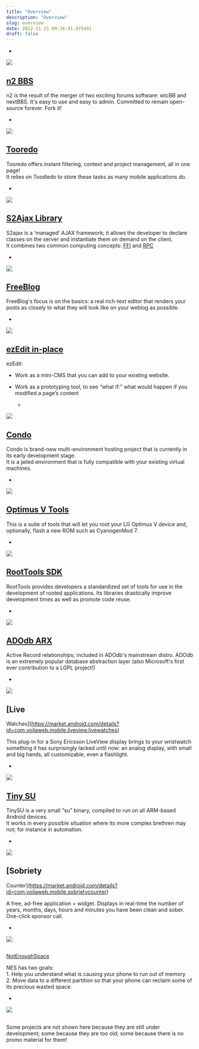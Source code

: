```yaml
---
title: "Overview"
description: "Overview"
slug: overview
date: 2012-11-21 09:16:41.975491
draft: false
---
```



  *   
[![](/images/project_n2_thumb.png)](www.nextbbs.com)  

## [n2 BBS](www.nextbbs.com)

  

n2 is the result of the merger of two exciting forums software: wtcBB and
nextBBS. It's easy to use and easy to admin. Committed to remain open-source
forever. Fork it!

  

  *   
[![](/images/project_tooredo_thumb.png)](http://tooredo.zteo.com)  

## [Tooredo](http://tooredo.zteo.com)

  

Tooredo offers instant filtering, context and project management, all in one
page!  
It relies on Toodledo to store these tasks as many mobile applications do.

  

  *   
[![](/images/project_s2ajax_thumb.png)](/projects/s2ajax/)  

## [S2Ajax Library](/projects/s2ajax/)

  

S2ajax is a ‘managed’ AJAX framework; it allows the developer to declare
classes on the server and instantiate them on demand on the client.  
It combines two common computing concepts:
[FFI](http://en.wikipedia.org/wiki/Foreign_function_interface) and
[RPC](http://en.wikipedia.org/wiki/Remote_procedure_call)

  

  *   
[![](/images/project_freeblog_thumb.png)](/projects/freeblog/)  

## [FreeBlog](/projects/freeblog/)

  

FreeBlog's focus is on the basics: a real rich-text editor that renders your
posts as closely to what they will look like on your weblog as possible.

  

  *   
[![](/images/project_ezedit_thumb.png)](/projects/ezedit/)  

## [ezEdit in-place](/projects/ezedit/)

  

ezEdit:  
* Work as a mini-CMS that you can add to your existing website.  
* Work as a prototyping tool, to see “what if:” what would happen if you modified a page’s content

  

  *   
[![](/images/project_condo_thumb.png)](/projects/condo/)  

## [Condo](/projects/condo/)

  

Condo is brand-new multi-environment hosting project that is currently in its
early development stage.  
It is a jailed environment that is fully compatible with your existing virtual
machines.

  

  *   
[![](/images/project_lgoptimusv_thumb.png)](/projects/tools/)  

## [Optimus V Tools](/projects/tools/)

  

This is a suite of tools that will let you root your LG Optimus V device and,
optionally, flash a new ROM such as CyanogenMod 7.

  

  *   
[![](/images/project_roottools_thumb.png)](http://code.google.com/p/roottools/)  

## [RootTools SDK](http://code.google.com/p/roottools/)

  

RootTools provides developers a standardized set of tools for use in the
development of rooted applications. Its libraries drastically improve
development times as well as promote code reuse.

  

  *   
[![](/images/project_adodb_thumb.png)](/projects/adodb_arx/)  

## [ADOdb ARX](/projects/adodb_arx/)

  

Active Record relationships; included in ADOdb's mainstream distro. ADOdb is
an extremely popular database abstraction layer (also Microsoft's first ever
contribution to a LGPL project!)

  

  *   
[![](/images/project_lv_thumb.png)](https://market.android.com/details?id=com.voilaweb.mobile.liveview.livewatches)  

## [Live
Watches](https://market.android.com/details?id=com.voilaweb.mobile.liveview.livewatches)

  

This plug-in for a Sony Ericsson LiveView display brings to your wristwatch
something it has surprisingly lacked until now: an analog display, with small
and big hands, all customizable, even a flashlight.

  

  *   
[![](/images/project_tinysu_thumb.png)](/projects/tools/)  

## [Tiny SU](/projects/tools/)

  

TinySU is a very small “su” binary, compiled to run on all ARM-based Android
devices.  
It works in every possible situation where its more complex brethren may not;
for instance in automation.

  

  *   
[![](/images/project_sc_thumb.png)](https://market.android.com/details?id=com.voilaweb.mobile.sobrietycounter)  

## [Sobriety
Counter](https://market.android.com/details?id=com.voilaweb.mobile.sobrietycounter)

  

A free, ad-free application + widget. Displays in real-time the number of
years, months, days, hours and minutes you have been clean and sober.  
One-click sponsor call.

  

  *   
[![](/wp-content/CFR/project_nes_thumb.png)](https://market.android.com/details?id=com.voilaweb.mobile.notenoughspace)  

##
[NotEnoughSpace](https://market.android.com/details?id=com.voilaweb.mobile.notenoughspace)

  

NES has two goals:  
1\. Help you understand what is causing your phone to run out of memory  
2\. Move data to a different partition so that your phone can reclaim some of
its precious wasted space.

  

  *   
![](/images/project_andmore_thumb.png)  

##

  

Some projects are not shown here because they are still under development;
some because they are too old; some because there is no promo material for
them!

  


